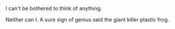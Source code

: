 I can't be bothered to think of anything.

Neither can I. A sure sign of genius said the giant killer plastic frog.

